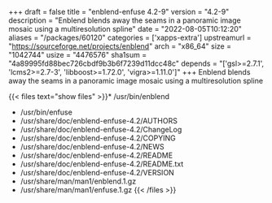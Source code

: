 +++
draft = false
title = "enblend-enfuse 4.2-9"
version = "4.2-9"
description = "Enblend blends away the seams in a panoramic image mosaic using a multiresolution spline"
date = "2022-08-05T10:12:20"
aliases = "/packages/60120"
categories = ['xapps-extra']
upstreamurl = "https://sourceforge.net/projects/enblend"
arch = "x86_64"
size = "1042744"
usize = "4476576"
sha1sum = "4a89995fd88bec726cbdf9b3b6f7239d11dcc48c"
depends = "['gsl>=2.7.1', 'lcms2>=2.7-3', 'libboost>=1.72.0', 'vigra>=1.11.0']"
+++
Enblend blends away the seams in a panoramic image mosaic using a multiresolution spline

{{< files text="show files" >}}* /usr/bin/enblend
* /usr/bin/enfuse
* /usr/share/doc/enblend-enfuse-4.2/AUTHORS
* /usr/share/doc/enblend-enfuse-4.2/ChangeLog
* /usr/share/doc/enblend-enfuse-4.2/COPYING
* /usr/share/doc/enblend-enfuse-4.2/NEWS
* /usr/share/doc/enblend-enfuse-4.2/README
* /usr/share/doc/enblend-enfuse-4.2/README.txt
* /usr/share/doc/enblend-enfuse-4.2/VERSION
* /usr/share/man/man1/enblend.1.gz
* /usr/share/man/man1/enfuse.1.gz
{{< /files >}}